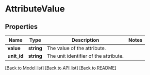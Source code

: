# AttributeValue

## Properties
Name | Type | Description | Notes
------------ | ------------- | ------------- | -------------
**value** | **string** | The value of the attribute. | 
**unit_id** | **string** | The unit identifier of the attribute. | 

[[Back to Model list]](../../README.md#documentation-for-models) [[Back to API list]](../../README.md#documentation-for-api-endpoints) [[Back to README]](../../README.md)

